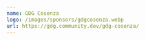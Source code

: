 ```yaml
---
name: GDG Cosenza
logo: /images/sponsors/gdgcosenza.webp
url: https://gdg.community.dev/gdg-cosenza/
---
```

